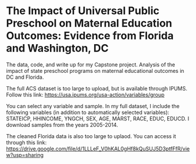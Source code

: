 # The Impact of Universal Public Preschool on Maternal Education Outcomes: Evidence from Florida and Washington, DC
The data, code, and write up for my Capstone project. Analysis of the impact of state preschool programs on maternal educational outcomes in DC and Florida.

The full ACS dataset is too large to upload, but is available through IPUMS. Follow this link: https://usa.ipums.org/usa-action/variables/group

You can select any variable and sample. In my full dataset, I include the following variables (in addition to automatically selected variables): STATEICP, HHINCOME, YNGCH, SEX, AGE, MARST, RACE, EDUC, EDUCD. I download samples from the years 2005-2014.


The cleaned Florida data is also too large to uplaod. You can access it through this link: https://drive.google.com/file/d/1LLLeF_V0hKAL0gHf8kQuSUJ5D3ptfFfR/view?usp=sharing
